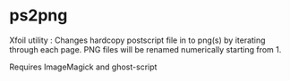 # ps2png
Xfoil utility : 
Changes hardcopy postscript file in to png(s) by iterating through each page. 
PNG files will be renamed numerically starting from 1. 

Requires ImageMagick and ghost-script

